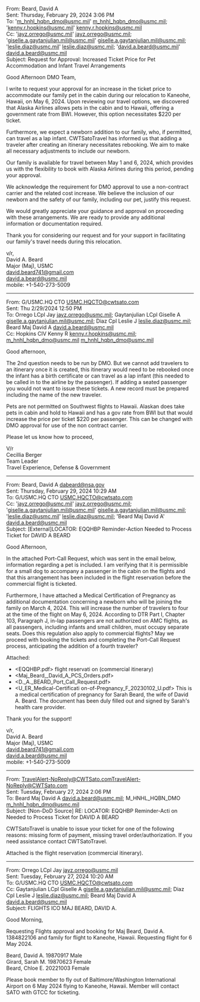 From: Beard, David A <br>
Sent: Thursday, February 29, 2024 3:06 PM <br>
To: 'm_hnhl_hqbn_dmo@usmc.mil' <m_hnhl_hqbn_dmo@usmc.mil>; 'kenny.r.hopkins@usmc.mil' <kenny.r.hopkins@usmc.mil> <br>
Cc: 'jayz.orrego@usmc.mil' <jayz.orrego@usmc.mil>; 'giselle.a.gaytanjulian.mil@usmc.mil' <giselle.a.gaytanjulian.mil@usmc.mil>; 'leslie.diaz@usmc.mil' <leslie.diaz@usmc.mil>; 'david.a.beard@usmc.mil' <david.a.beard@usmc.mil> <br>
Subject: Request for Approval: Increased Ticket Price for Pet Accommodation and Infant Travel Arrangements <br>

Good Afternoon DMO Team,

I write to request your approval for an increase in the ticket price to accommodate our family pet in the cabin during our relocation to Kaneohe, Hawaii, on May 6, 2024. Upon reviewing our travel options, we discovered that Alaska Airlines allows pets in the cabin and to Hawaii, offering a government rate from BWI. However, this option necessitates $220 per ticket.

Furthermore, we expect a newborn addition to our family, who, if permitted, can travel as a lap infant. CWTSatoTravel has informed us that adding a traveler after creating an itinerary necessitates rebooking. We aim to make all necessary adjustments to include our newborn.

Our family is available for travel between May 1 and 6, 2024, which provides us with the flexibility to book with Alaska Airlines during this period, pending your approval.

We acknowledge the requirement for DMO approval to use a non-contract carrier and the related cost increase. We believe the inclusion of our newborn and the safety of our family, including our pet, justify this request.

We would greatly appreciate your guidance and approval on proceeding with these arrangements. We are ready to provide any additional information or documentation required.

Thank you for considering our request and for your support in facilitating our family's travel needs during this relocation.

v/r, <br>
  David A. Beard <br>
  Major (Maj), USMC <br>
  <david.beard741@gmail.com> <br>
  <david.a.beard@usmc.mil> <br>
  mobile: +1-540-273-5009 <br>

---

From: G/USMC.HQ CTO <USMC.HQCTO@cwtsato.com> <br>
Sent: Thu 2/29/2024 12:50 PM <br>
To: Orrego LCpl Jay <jayz.orrego@usmc.mil>; Gaytanjulian LCpl Giselle A <giselle.a.gaytanjulian.mil@usmc.mil>; Diaz Cpl Leslie J <leslie.diaz@usmc.mil>; Beard Maj David A <david.a.beard@usmc.mil> <br>
Cc: Hopkins CIV Kenny R <kenny.r.hopkins@usmc.mil>; m_hnhl_hqbn_dmo@usmc.mil <m_hnhl_hqbn_dmo@usmc.mil> <br>

Good afternoon,

The 2nd question needs to be run by DMO. But we cannot add travelers to an itinerary once it is created, this itinerary would need to be rebooked once the infant has a birth certificate or can travel as a lap infant (this needed to be called in to the airline by the passenger). If adding a seated passenger you would not want to issue these tickets. A new record must be prepared including the name of the new traveler.

Pets are not permitted on Southwest flights to Hawaii. Alaskan does take pets in cabin and hold to Hawaii and has a gov rate from BWI but that would increase the price per ticket $220 per passenger. This can be changed with DMO approval for use of the non contract carrier.

Please let us know how to proceed,

V/r <br>
Cecillia Berger <br>
Team Leader <br>
Travel Experience, Defense & Government <br>

---

From: Beard, David A <dabeard@nsa.gov> <br>
Sent: Thursday, February 29, 2024 10:29 AM <br>
To: G/USMC.HQ CTO <USMC.HQCTO@cwtsato.com> <br>
Cc: 'jayz.orrego@usmc.mil' <jayz.orrego@usmc.mil>; 'giselle.a.gaytanjulian.mil@usmc.mil' <giselle.a.gaytanjulian.mil@usmc.mil>; 'leslie.diaz@usmc.mil' <leslie.diaz@usmc.mil>; 'Beard Maj David A' <david.a.beard@usmc.mil> <br>
Subject: [External]LOCATOR: EQQHBP Reminder-Action Needed to Process Ticket for DAVID A BEARD <br>

Good Afternoon,

In the attached Port-Call Request, which was sent in the email below, information regarding a pet is included. I am verifying that it is permissible for a small dog to accompany a passenger in the cabin on the flights and that this arrangement has been included in the flight reservation before the commercial flight is ticketed.

Furthermore, I have attached a Medical Certification of Pregnancy as additional documentation concerning a newborn who will be joining the family on March 4, 2024. This will increase the number of travelers to four at the time of the flight on May 6, 2024. According to DTR Part I, Chapter 103, Paragraph J, in-lap passengers are not authorized on AMC flights, as all passengers, including infants and small children, must occupy separate seats. Does this regulation also apply to commercial flights? May we proceed with booking the tickets and completing the Port-Call Request process, anticipating the addition of a fourth traveler?

Attached:
- <EQQHBP.pdf> flight reservati on (commercial itinerary)
- <Maj_Beard,_David_A_PCS_Orders.pdf>
- <D._A._BEARD_Port_Call_Request.pdf>
- <U_ER_Medical-Certificati on-of-Pregnancy_F_20230102_U.pdf> This is a medical certification of pregnancy for Sarah Beard, the wife of David A. Beard. The document has been duly filled out and signed by Sarah's health care provider.

Thank you for the support!

v/r, <br>
  David A. Beard <br>
  Major (Maj), USMC <br>
  <david.beard741@gmail.com> <br>
  <david.a.beard@usmc.mil> <br>
  mobile: +1-540-273-5009 <br>

---

From: TravelAlert-NoReply@CWTSato.com<TravelAlert-NoReply@CWTSato.com> <br>
Sent: Tuesday, February 27, 2024 2:06 PM <br>
To: Beard Maj David A <david.a.beard@usmc.mil>; M_HNHL_HQBN_DMO <m_hnhl_hqbn_dmo@usmc.mil> <br>
Subject: [Non-DoD Source] RE: LOCATOR: EQQHBP Reminder-Acti on Needed to Process Ticket for DAVID A BEARD <br>

CWTSatoTravel is unable to issue your ticket for one of the following reasons: missing form of payment, missing travel order/authorization. If you need assistance contact CWTSatoTravel.

Attached is the flight reservation (commercial itinerary).

---

From: Orrego LCpl Jay <jayz.orrego@usmc.mil> <br>
Sent: Tuesday, February 27, 2024 10:20 AM <br>
To: G/USMC.HQ CTO <USMC.HQCTO@cwtsato.com> <br>
Cc: Gaytanjulian LCpl Giselle A <giselle.a.gaytanjulian.mil@usmc.mil>; Diaz Cpl Leslie J <leslie.diaz@usmc.mil>; Beard Maj David A <david.a.beard@usmc.mil> <br>
Subject: FLIGHTS ICO MAJ BEARD, DAVID A. <br>

Good Morning,

Requesting Flights approval and booking for Maj Beard, David A. 1384822106 and family for flight to Kaneohe, Hawaii. Requesting flight for 6 May 2024.

Beard, David A. 19870917 Male <br>
Girard, Sarah M. 19870623 Female <br>
Beard, Chloe E. 20221003 Female <br>

Please book member to fly out of Baltimore/Washington International Airport on 6 May 2024 flying to Kaneohe, Hawaii. Member will contact SATO with GTCC for ticketing.
